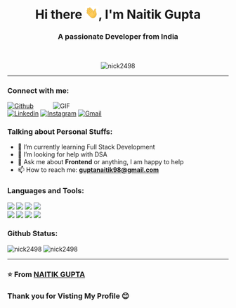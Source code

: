 <!--
**nick2498/nick2498** is a ✨ _special_ ✨ repository because its `README.md` (this file) appears on your GitHub profile.
-->

<h1 align="center"> Hi there <img src="https://raw.githubusercontent.com/ABSphreak/ABSphreak/master/gifs/Hi.gif" width="30px">, I'm Naitik Gupta</h1>

<h3 align="center"> A passionate Developer from India </h3>

<br>
<p align="center"> 
  <img src="https://komarev.com/ghpvc/?username=nick2498&label=Profile%20views&color=0e75b6&style=flat" alt="nick2498" /> 
</p>

---

### Connect with me:

<a target="_blank">
  <img align="right" width="400" alt="GIF" src="https://media.giphy.com/media/SWoSkN6DxTszqIKEqv/giphy.gif">
</a>

[![Github](https://img.shields.io/badge/-Github-000?style=flat&logo=Github&logoColor=white)](https://github.com/nick2498/)
[![Linkedin](https://img.shields.io/badge/-LinkedIn-blue?style=flat&logo=Linkedin&logoColor=white)](https://www.linkedin.com/in/naitik-gupta-773b80177/)
[![Instagram](https://img.shields.io/badge/-Instagram-E4405F?style=flat&logo=instagram&logoColor=white)](https://www.instagram.com/naitikgupta_2498/)
[![Gmail](https://img.shields.io/badge/-Gmail-c14438?style=flat&logo=Gmail&logoColor=white)](mailto:guptanaitik98@gmail.com)
<!-- [![Linktree](https://img.shields.io/badge/-Linktree-39E09B?style=flat&logo=linktree&logoColor=white)](https://linktr.ee/inaitikgupta) -->

<!-- Talking about you -->
### Talking about Personal Stuffs:

- 🌱 I’m currently learning Full Stack Development
-  🤔 I’m looking for help with DSA
- 💬 Ask me about **Frontend** or anything, I am happy to help
- 📫 How to reach me: **guptanaitik98@gmail.com**
<!-- - 🔭 I’m currently learning React, Redux, Firebase -->
<!-- - 👯 I’m looking to collaborate on ... -->
<!-- - 🔗🪙 I’m currently exploring ... -->
<!-- - 😄 Pronouns: ... -->
<!-- - ⚡ Fun fact: ... -->

### Languages and Tools:

<span> 
  <img src="https://img.shields.io/badge/HTML5-E34F26?style=for-the-badge&logo=html5&logoColor=white">
  <img src="https://img.shields.io/badge/CSS3-1572B6?style=for-the-badge&logo=css3&logoColor=white">
  <img src="https://img.shields.io/badge/Bootstrap-563D7C?style=for-the-badge&logo=bootstrap&logoColor=white">
  <img src="https://img.shields.io/badge/JavaScript-F7DF1E?style=for-the-badge&logo=javascript&logoColor=black">
  <br>
  <img src="https://img.shields.io/badge/React-20232A?style=for-the-badge&logo=react&logoColor=61DAFB">
  <img src="https://img.shields.io/badge/GIT-E44C30?style=for-the-badge&logo=git&logoColor=white">
<!--   <img src="https://img.shields.io/badge/Node.js-43853D?style=for-the-badge&logo=node.js&logoColor=white"> -->
<!--   <img src="https://img.shields.io/badge/MySQL-005C84?style=for-the-badge&logo=mysql&logoColor=white"> -->
<!--   <img src="https://img.shields.io/badge/Java-ED8B00?style=for-the-badge&logo=java&logoColor=white"> -->
<!--   <br> -->
  <img src="https://img.shields.io/badge/Netlify-00C7B7?style=for-the-badge&logo=netlify&logoColor=white">
  <img src="https://img.shields.io/badge/Canva-%2300C4CC.svg?&style=for-the-badge&logo=Canva&logoColor=white">
</span>
<br>

### Github Status:

<!-- <p><img align="left" src="https://github-readme-stats.vercel.app/api/top-langs?username=nick2498&show_icons=true&locale=en&layout=compact" alt="nick2498" /></p> -->
<p>
  <img src="https://github-readme-stats.vercel.app/api?username=nick2498&show_icons=true&locale=en" alt="nick2498" />
  <img src="https://github-readme-streak-stats.herokuapp.com/?user=nick2498" alt="nick2498" />
</p>

<!-- Profile Hits Counter -->
<!-- <img src="https://hits.seeyoufarm.com/api/count/incr/badge.svg?url=https%3A%2F%2Fgithub.com%2F{nick2498}1212%2Fhit-counter"> -->

---

<!-- This readme was created by NAITIK GUPTA - https://github.com/nick2498 -->
### ⭐️ From [NAITIK GUPTA](https://github.com/nick2498)

### Thank you for Visting My Profile 😊
<!-- ## With Love, Naitik  -->



